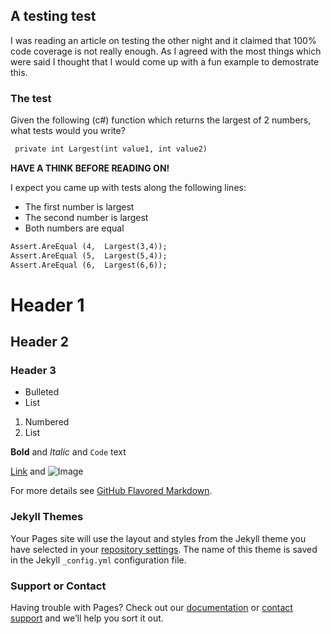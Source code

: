 ## A testing test

I was reading an article on testing the other night and it claimed that 100% code coverage is not really enough.  As I agreed with the most things which were said I thought that I would come up with a fun example to demostrate this.

### The test

Given the following (c#) function which returns the largest of 2 numbers,  what tests would you write?


```markdown
 private int Largest(int value1, int value2)
```

**HAVE A THINK BEFORE READING ON!**




I expect you came up with tests along the following lines:

- The first number is largest   
- The second number is largest
- Both numbers are equal

```markdown
Assert.AreEqual (4,  Largest(3,4));
Assert.AreEqual (5,  Largest(5,4));
Assert.AreEqual (6,  Largest(6,6));
```






# Header 1
## Header 2
### Header 3

- Bulleted
- List

1. Numbered
2. List

**Bold** and _Italic_ and `Code` text

[Link](url) and ![Image](src)


For more details see [GitHub Flavored Markdown](https://guides.github.com/features/mastering-markdown/).

### Jekyll Themes

Your Pages site will use the layout and styles from the Jekyll theme you have selected in your [repository settings](https://github.com/DavidBetteridge/DavidBetteridge.github.io/settings). The name of this theme is saved in the Jekyll `_config.yml` configuration file.

### Support or Contact

Having trouble with Pages? Check out our [documentation](https://help.github.com/categories/github-pages-basics/) or [contact support](https://github.com/contact) and we’ll help you sort it out.
